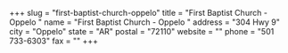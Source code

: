 +++
slug = "first-baptist-church-oppelo"
title = "First Baptist Church - Oppelo "
name = "First Baptist Church - Oppelo "
address = "304 Hwy 9"
city = "Oppelo"
state = "AR"
postal = "72110"
website = ""
phone = "501 733-6303"
fax = ""
+++
